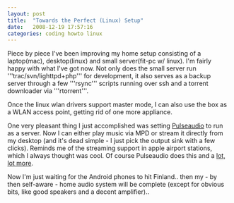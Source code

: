 ```yaml
---
layout: post
title:  "Towards the Perfect (Linux) Setup"
date:   2008-12-19 17:57:16 
categories: coding howto linux 
---
```

Piece by piece I've been improving my home setup consisting of a laptop(mac), desktop(linux) and small server(fit-pc w/ linux). I'm fairly happy with what I've got now. Not only does the small server run '''trac/svn/lighttpd+php''' for development, it also serves as a backup server through a few '''rsync''' scripts running over ssh and a torrent downloader via '''rtorrent'''.

Once the linux wlan drivers support master mode, I can also use the box as a WLAN access point, getting rid of one more appliance.

One very pleasant thing I just accomplished was setting [Pulseaudio](http://www.pulseaudio.org) to run as a server. Now I can either play music via MPD or stream it directly from my desktop (and it's dead simple - I just pick the output sink with a few clicks). Reminds me of the streaming support in apple airport stations, which I always thought was cool. Of course Pulseaudio does this and a [lot, lot more](http://www.pulseaudio.org/wiki/FAQ).

Now I'm just waiting for the Android phones to hit Finland.. then my - by then self-aware - home audio system will be complete (except for obvious bits, like good speakers and a decent amplifier)..	
